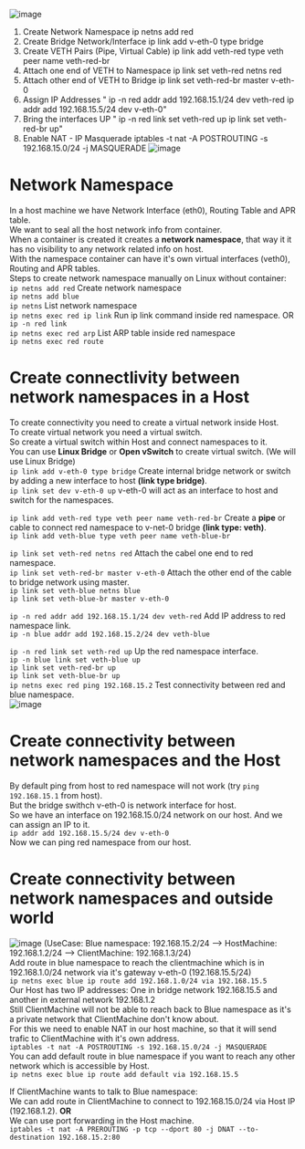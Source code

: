 ![image](https://github.com/biswajitsamal59/linux/assets/61880328/cd1b8712-4f73-4d45-920c-40da3f0d4401)

1. Create Network Namespace	   ip netns add red
2. Create Bridge Network/Interface	   ip link add v-eth-0 type bridge
3. Create VETH Pairs (Pipe, Virtual Cable)	   ip link add veth-red type veth peer name veth-red-br
4. Attach one end of VETH to Namespace	   ip link set veth-red netns red
5. Attach other end of VETH to Bridge	   ip link set veth-red-br master v-eth-0
6. Assign IP Addresses	"   ip -n red addr add 192.168.15.1/24 dev veth-red
   ip addr add 192.168.15.5/24 dev v-eth-0"
7. Bring the interfaces UP	"   ip -n red link set veth-red up
   ip link set veth-red-br up"
8. Enable NAT - IP Masquerade	   iptables -t nat -A POSTROUTING -s 192.168.15.0/24 -j MASQUERADE
![image](https://github.com/biswajitsamal59/linux/assets/61880328/32731fdb-1da5-49fd-a889-60d03ecb6220)


# Network Namespace
In a host machine we have Network Interface (eth0), Routing Table and APR table. <br />
We want to seal all the host network info from container. <br />
When a container is created it creates a **network namespace**, that way it it has no visibility to any network related info on host. <br />
With the namespace container can have it's own virtual interfaces (veth0), Routing and APR tables. <br />
Steps to create network namespace manually on Linux without container: <br />
``` ip netns add red ``` Create network namespace <br />
``` ip netns add blue ``` <br />
``` ip netns ``` List network namespace <br />
``` ip netns exec red ip link ``` Run ip link command inside red namespace. OR <br />
``` ip -n red link ``` <br />
``` ip netns exec red arp ``` List ARP table inside red namespace <br />
``` ip netns exec red route ``` <br />

# Create connectlivity between network namespaces in a Host
To create connectivity you need to create a virtual network inside Host. <br />
To create virtual network you need a virtual switch. <br />
So create a virtual switch within Host and connect namespaces to it. <br />
You can use **Linux Bridge** or **Open vSwitch** to create virtual switch. (We will use Linux Bridge) <br />
``` ip link add v-eth-0 type bridge ```  Create internal bridge network or switch by adding a new interface to host **(link type bridge)**. <br />
``` ip link set dev v-eth-0 up ``` v-eth-0 will act as an interface to host and switch for the namespaces. <br />

``` ip link add veth-red type veth peer name veth-red-br ``` Create a **pipe** or cable to connect red namespace to v-net-0 bridge **(link type: veth)**. <br />
``` ip link add veth-blue type veth peer name veth-blue-br ``` <br />

``` ip link set veth-red netns red ``` Attach the cabel one end to red namespace. <br />
``` ip link set veth-red-br master v-eth-0 ``` Attach the other end of the cable to bridge network using master. <br />
``` ip link set veth-blue netns blue ``` <br />
``` ip link set veth-blue-br master v-eth-0 ``` <br />

``` ip -n red addr add 192.168.15.1/24 dev veth-red ``` Add IP address to red namespace link. <br />
``` ip -n blue addr add 192.168.15.2/24 dev veth-blue ``` <br />

``` ip -n red link set veth-red up ``` Up the red namespace interface. <br />
``` ip -n blue link set veth-blue up ``` <br />
``` ip link set veth-red-br up ``` <br />
``` ip link set veth-blue-br up ``` <br />
``` ip netns exec red ping 192.168.15.2 ``` Test connectivity between red and blue namespace. <br />
![image](https://github.com/biswajitsamal59/linux/assets/61880328/e0447766-a6af-4be5-b365-479effbcc598)

# Create connectivity between network namespaces and the Host
By default ping from host to red namespace will not work (try ``` ping 192.168.15.1 ``` from host). <br />
But the bridge swithch v-eth-0 is network interface for host. <br />
So we have an interface on 192.168.15.0/24 network on our host. And we can assign an IP to it. <br />
``` ip addr add 192.168.15.5/24 dev v-eth-0 ``` <br />
Now we can ping red namespace from our host. <br />

# Create connectivity between network namespaces and outside world
![image](https://github.com/biswajitsamal59/linux/assets/61880328/75a6e57c-c442-4a6e-b077-e9ae9b21c279)
(UseCase: Blue namespace: 192.168.15.2/24 --> HostMachine: 192.168.1.2/24 --> ClientMachine: 192.168.1.3/24) <br />
Add route in blue namespace to reach the clientmachine which is in 192.168.1.0/24 network via it's gateway v-eth-0 (192.168.15.5/24) <br />
``` ip netns exec blue ip route add 192.168.1.0/24 via 192.168.15.5 ``` <br />
Our Host has two IP addresses: One in bridge network 192.168.15.5 and another in external network 192.168.1.2 <br />
Still ClientMachine will not be able to reach back to Blue namespace as it's a private network that ClientMachine don't know about. <br />
For this we need to enable NAT in our host machine, so that it will send trafic to ClientMachine with it's own address. <br />
``` iptables -t nat -A POSTROUTING -s 192.168.15.0/24 -j MASQUERADE ``` <br />
You can add default route in blue namespace if you want to reach any other network which is accessible by Host. <br />
``` ip netns exec blue ip route add default via 192.168.15.5 ``` <br />

If ClientMachine wants to talk to Blue namespace: <br />
We can add route in ClientMachine to connect to 192.168.15.0/24 via Host IP (192.168.1.2). **OR** <br />
We can use port forwarding in the Host machine. <br />
``` iptables -t nat -A PREROUTING -p tcp --dport 80 -j DNAT --to-destination 192.168.15.2:80 ``` <br />


